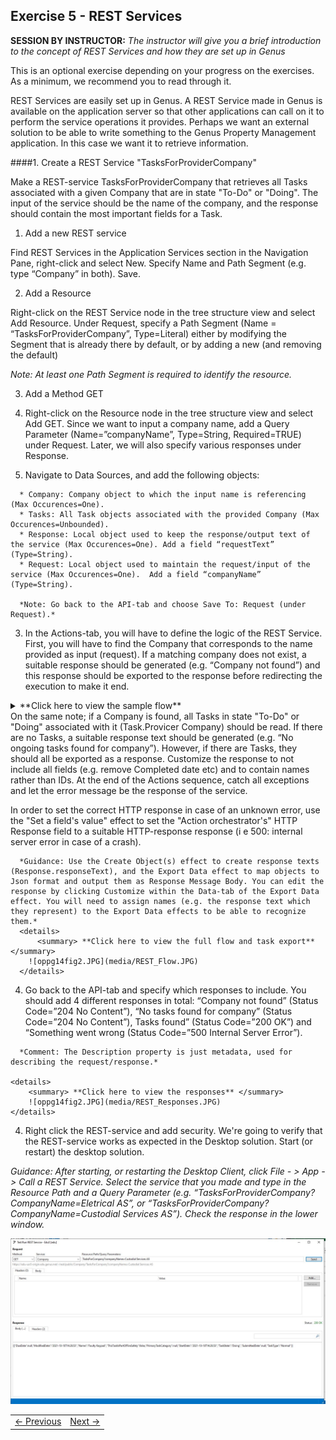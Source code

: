 
## Exercise 5 - REST Services
**SESSION BY INSTRUCTOR:** *The instructor will give you a brief introduction to the concept of REST Services and how they are set up in Genus*

This is an optional exercise depending on your progress on the exercises. As a minimum, we recommend you to read through it.

REST Services are easily set up in Genus. A REST Service made in Genus is available on the application server so that other applications can call on it to perform the service operations it provides. Perhaps we want an external solution to be able to write something to the Genus Property Management application. In this case we want it to retrieve information.

####1. Create a REST Service "TasksForProviderCompany"

Make a REST-service TasksForProviderCompany that retrieves all Tasks associated with a given Company that are in state "To-Do" or "Doing". The input of the service should be the name of the company, and the response should contain the most important fields for a Task.

1.	Add a new REST service

   Find REST Services in the Application Services section in the Navigation Pane, right-click and select New. Specify Name and Path Segment (e.g. type “Company” in both). Save.

2.	Add a Resource

   Right-click on the REST Service node in the tree structure view and select Add Resource. Under Request, specify a Path Segment (Name = “TasksForProviderCompany”, Type=Literal) either by modifying the Segment that is already there by default, or by adding a new (and removing the default)

   *Note: At least one Path Segment is required to identify the resource.*

3.	Add a Method GET

   1.	Right-click on the Resource node in the tree structure view and select Add GET. Since we want to input a company name, add a Query Parameter (Name=”companyName”, Type=String, Required=TRUE) under Request. Later, we will also specify various responses under Response.
   2.	Navigate to Data Sources, and add the following objects:

      * Company: Company object to which the input name is referencing (Max Occurences=One).
      * Tasks: All Task objects associated with the provided Company (Max Occurences=Unbounded).
      * Response: Local object used to keep the response/output text of the service (Max Occurences=One). Add a field “requestText” (Type=String).
      * Request: Local object used to maintain the request/input of the service (Max Occurences=One).  Add a field “companyName” (Type=String).

      *Note: Go back to the API-tab and choose Save To: Request (under Request).*

   3.	In the Actions-tab, you will have to define the logic of the REST Service. First, you will have to find the Company that corresponds to the name provided as input (request). If a matching company does not exist, a suitable response should be generated (e.g. “Company not found”) and this response should be exported to the response before redirecting the execution to make it end.
   <details>
       <summary> **Click here to view the sample flow** </summary>
     ![Exc2fig8.JPG](media/REST_FlowExample.JPG)
   </details>
   On the same note; if a Company is found, all Tasks in state "To-Do" or "Doing" associated with it (Task.Provicer Company) should be read. If there are no Tasks, a suitable response text should be generated (e.g. “No ongoing tasks found for company”). However, if there are Tasks, they should all be exported as a response. Customize the response to not include all fields (e.g. remove Completed date etc) and to contain names rather than IDs. At the end of the Actions sequence, catch all exceptions and let the error message be the response of the service.

   In order to set the correct HTTP response in case of an unknown error, use the "Set a field's value" effect to set the "Action orchestrator's" HTTP Response field to a suitable HTTP-response response (i e 500: internal server error in case of a crash).

      *Guidance: Use the Create Object(s) effect to create response texts (Response.responseText), and the Export Data effect to map objects to Json format and output them as Response Message Body. You can edit the response by clicking Customize within the Data-tab of the Export Data effect. You will need to assign names (e.g. the response text which they represent) to the Export Data effects to be able to recognize them.*
      <details>
          <summary> **Click here to view the full flow and task export** </summary>
        ![oppg14fig2.JPG](media/REST_Flow.JPG)
      </details>
   4.	Go back to the API-tab and specify which responses to include. You should add 4 different responses in total: “Company not found” (Status Code=”204 No Content”), “No tasks found for company” (Status Code=”204 No Content”), Tasks found” (Status Code=”200 OK”) and “Something went wrong (Status Code=”500 Internal Server Error”).

      *Comment: The Description property is just metadata, used for describing the request/response.*

    <details>
        <summary> **Click here to view the responses** </summary>
        ![oppg14fig2.JPG](media/REST_Responses.JPG)
    </details>

4.	Right click the REST-service and add security. We're going to verify that the REST-service works as expected in the Desktop solution. Start (or restart) the desktop solution.

   *Guidance: After starting, or restarting the Desktop Client, click File - > App -> Call a REST Service. Select the service that you made and type in the Resource Path and a Query Parameter (e.g. “TasksForProviderCompany?CompanyName=Eletrical AS”, or “TasksForProviderCompany?CompanyName=Custodial Services AS”). Check the response in the lower window.*

   ![oppg14fig4.JPG](media/REST_TestCall.JPG)


<table>
   <tr><td><a href="exercise-11-2.md"><- Previous</a></td><td align="right"><a href="exercise-15.md">Next -></a></td></tr>
</table>
